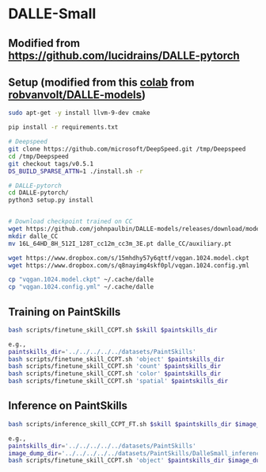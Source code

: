# DALLE-Small

## Modified from https://github.com/lucidrains/DALLE-pytorch

## Setup (modified from this [colab](https://colab.research.google.com/drive/1b8va5g852hq3p7yro7xWY3Cc-bd2CRdv) from [robvanvolt/DALLE-models](https://github.com/robvanvolt/DALLE-models))

```bash
sudo apt-get -y install llvm-9-dev cmake

pip install -r requirements.txt

# Deepspeed
git clone https://github.com/microsoft/DeepSpeed.git /tmp/Deepspeed
cd /tmp/Deepspeed
git checkout tags/v0.5.1
DS_BUILD_SPARSE_ATTN=1 ./install.sh -r

# DALLE-pytorch
cd DALLE-pytorch/
python3 setup.py install


# Download checkpoint trained on CC
wget https://github.com/johnpaulbin/DALLE-models/releases/download/model/16L_64HD_8H_512I_128T_cc12m_cc3m_3E.pt
mkdir dalle_CC
mv 16L_64HD_8H_512I_128T_cc12m_cc3m_3E.pt dalle_CC/auxiliary.pt

wget https://www.dropbox.com/s/15mhdhy57y6qttf/vqgan.1024.model.ckpt
wget https://www.dropbox.com/s/q8nayimg4skf0pl/vqgan.1024.config.yml

cp "vqgan.1024.model.ckpt" ~/.cache/dalle
cp "vqgan.1024.config.yml" ~/.cache/dalle
```

## Training on PaintSkills
```bash
bash scripts/finetune_skill_CCPT.sh $skill $paintskills_dir

e.g.,
paintskills_dir='../../../../../datasets/PaintSkills'
bash scripts/finetune_skill_CCPT.sh 'object' $paintskills_dir
bash scripts/finetune_skill_CCPT.sh 'count' $paintskills_dir
bash scripts/finetune_skill_CCPT.sh 'color' $paintskills_dir
bash scripts/finetune_skill_CCPT.sh 'spatial' $paintskills_dir
```

## Inference on PaintSkills
```bash
bash scripts/inference_skill_CCPT_FT.sh $skill $paintskills_dir $image_dump_dir

e.g.,
paintskills_dir='../../../../../datasets/PaintSkills'
image_dump_dir='../../../../../datasets/PaintSkills/DalleSmall_inference/object_CC_val'
bash scripts/finetune_skill_CCPT.sh 'object' $paintskills_dir $image_dump_dir
```